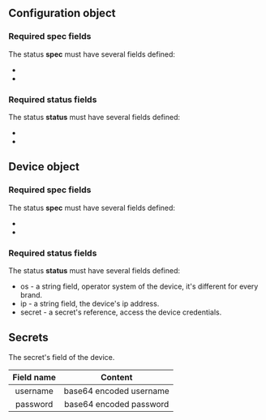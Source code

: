 ## Configuration object

### Required spec fields

<!-- TODO -->
The status **spec** must have several fields defined:

-
-

### Required status fields

<!-- TODO -->
The status **status** must have several fields defined:

-
-

## Device object

### Required spec fields

<!-- TODO -->
The status **spec** must have several fields defined:

-
-

### Required status fields

The status **status** must have several fields defined:

- os - a string field, operator system of the device, it's different for every brand.
- ip - a string field, the device's ip address.
- secret - a secret's reference, access the device credentials.

## Secrets

The secret's field of the device.

|Field name|Content|
|:-:|:-:|
|username|base64 encoded username|
|password|base64 encoded password|

